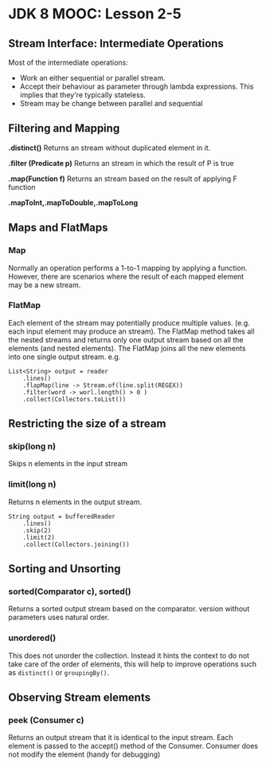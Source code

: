# JDK 8 MOOC: Lesson 2-5 #

## Stream Interface: Intermediate Operations ##

Most of the intermediate operations:

- Work an either sequential or parallel stream.
- Accept their behaviour as parameter through lambda expressions. This implies that they're typically stateless.
- Stream may be change between parallel and sequential


## Filtering and Mapping ##
**.distinct()**
Returns an stream without duplicated element in it.

**.filter (Predicate p)**
Returns an stream in which the result of P is true

**.map(Function f)**
Returns an stream based on the result of applying F function

**.mapToInt,.mapToDouble,.mapToLong**

## Maps and FlatMaps ##

### Map ###
 
Normally an operation performs a 1-to-1 mapping by applying a function.
However, there are scenarios where the result of each mapped element may be a new stream. 

### FlatMap ###
Each element of the stream may potentially produce multiple values. (e.g. each input element may produce an stream). The FlatMap method takes all the nested streams and returns only one output stream based on all the elements (and nested elements). 
The FlatMap joins all the new elements into one single output stream. e.g.

    List<String> output = reader
    	.lines()
    	.flapMap(line -> Stream.of(line.split(REGEX))
    	.filter(word -> worl.length() > 0 )
    	.collect(Collectors.toList())


## Restricting the size of a stream ##

### skip(long n) ###
Skips n elements in the input stream

### limit(long n) ###
Returns n elements in the output stream.
		
    String output = bufferedReader
    	.lines()
    	.skip(2)
    	.limit(2)
    	.collect(Collectors.joining())

## Sorting and Unsorting ##

### sorted(Comparator c), sorted() ###
Returns a sorted output stream based on the comparator. version without parameters uses natural order.

### unordered() ###
This does not unorder the collection. 
Instead it hints the context to do not take care of the order of elements, 
this will help to improve operations such as `distinct()` or `groupingBy()`.

## Observing Stream elements ##

### peek (Consumer c) ###

Returns an output stream that it is identical to the input stream. 
Each element is passed to the accept() method of the Consumer.
Consumer does not modify the element (handy for debugging)